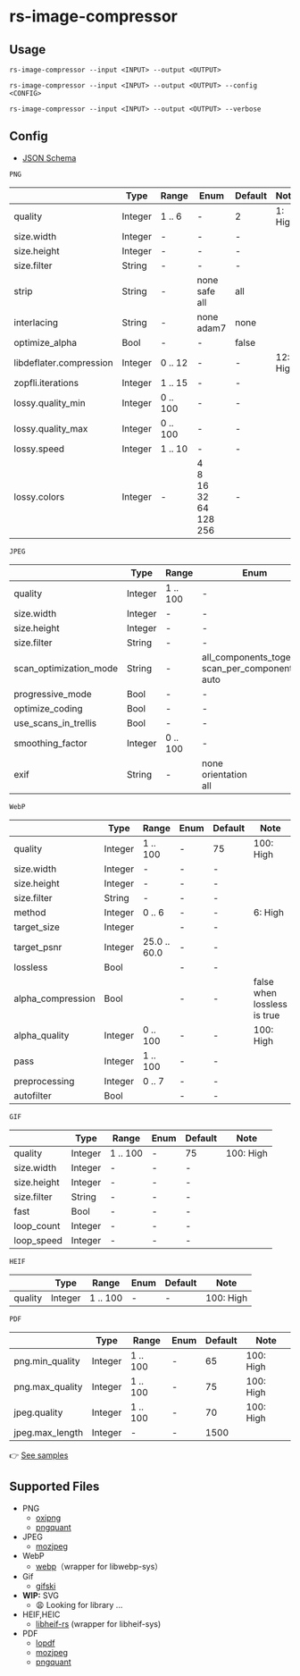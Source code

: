 # rs-image-compressor

## Usage

```text
rs-image-compressor --input <INPUT> --output <OUTPUT>
```

```text
rs-image-compressor --input <INPUT> --output <OUTPUT> --config <CONFIG>
```

```text
rs-image-compressor --input <INPUT> --output <OUTPUT> --verbose
```

## Config

* [JSON Schema](https://raw.githubusercontent.com/apple-x-co/rs-image-compressor/refs/heads/main/schema/schema.json)

`PNG`

|                         | Type    | Range    | Enum                                         | Default | Note     |
|-------------------------|---------|----------|----------------------------------------------|---------|----------|
| quality                 | Integer | 1 .. 6   | -                                            | 2       | 1: High  |
| size.width              | Integer | -        | -                                            | -       |          |
| size.height             | Integer | -        | -                                            | -       |          |
| size.filter             | String  | -        | -                                            | -       |          |
| strip                   | String  | -        | none<br/>safe<br/>all                        | all     |          |
| interlacing             | String  | -        | none<br/>adam7                               | none    |          |
| optimize_alpha          | Bool    | -        | -                                            | false   |          |
| libdeflater.compression | Integer | 0 .. 12  | -                                            | -       | 12: High |
| zopfli.iterations       | Integer | 1 .. 15  | -                                            | -       |          |
| lossy.quality_min       | Integer | 0 .. 100 | -                                            | -       |          |
| lossy.quality_max       | Integer | 0 .. 100 | -                                            | -       |          |
| lossy.speed             | Integer | 1 .. 10  | -                                            | -       |          |
| lossy.colors            | Integer | -        | 4<br/>8<br/>16<br/>32<br/>64<br/>128<br/>256 | -       |          |

`JPEG`

|                        | Type    | Range    | Enum                                                    | Default                 | Note      |
|------------------------|---------|----------|---------------------------------------------------------|-------------------------|-----------|
| quality                | Integer | 1 .. 100 | -                                                       | 70                      | 100: High |
| size.width             | Integer | -        | -                                                       | -                       |           |
| size.height            | Integer | -        | -                                                       | -                       |           |
| size.filter            | String  | -        | -                                                       | -                       |           |
| scan_optimization_mode | String  | -        | all_components_together<br/>scan_per_component<br/>auto | all_components_together |           |
| progressive_mode       | Bool    | -        | -                                                       | false                   |           |
| optimize_coding        | Bool    | -        | -                                                       | true                    |           |
| use_scans_in_trellis   | Bool    | -        | -                                                       | false                   |           |
| smoothing_factor       | Integer | 0 .. 100 | -                                                       | 0                       |           |
| exif                   | String  | -        | none<br/>orientation<br/>all                            | none                    |           |

`WebP`

|                   | Type    | Range        | Enum | Default | Note                        |
|-------------------|---------|--------------|------|---------|-----------------------------|
| quality           | Integer | 1 .. 100     | -    | 75      | 100: High                   |
| size.width        | Integer | -            | -    | -       |                             |
| size.height       | Integer | -            | -    | -       |                             |
| size.filter       | String  | -            | -    | -       |                             |
| method            | Integer | 0 .. 6       | -    | -       | 6: High                     |
| target_size       | Integer |              | -    | -       |                             |
| target_psnr       | Integer | 25.0 .. 60.0 | -    | -       |                             |
| lossless          | Bool    |              | -    | -       |                             |
| alpha_compression | Bool    |              | -    | -       | false when lossless is true |
| alpha_quality     | Integer | 0 .. 100     | -    | -       | 100: High                   |
| pass              | Integer | 1 .. 100     | -    | -       |                             |
| preprocessing     | Integer | 0 .. 7       | -    | -       |                             |
| autofilter        | Bool    |              | -    | -       |                             |

`GIF`

|             | Type    | Range    | Enum | Default | Note      |
|-------------|---------|----------|------|---------|-----------|
| quality     | Integer | 1 .. 100 | -    | 75      | 100: High |
| size.width  | Integer | -        | -    | -       |           |
| size.height | Integer | -        | -    | -       |           |
| size.filter | String  | -        | -    | -       |           |
| fast        | Bool    | -        | -    | -       |           |
| loop_count  | Integer | -        | -    | -       |           |
| loop_speed  | Integer | -        | -    | -       |           |

`HEIF`

|                   | Type    | Range        | Enum | Default | Note                        |
|-------------------|---------|--------------|------|---------|-----------------------------|
| quality           | Integer | 1 .. 100     | -    | -       | 100: High                   |

`PDF`

|                 | Type    | Range    | Enum | Default | Note      |
|-----------------|---------|----------|------|---------|-----------|
| png.min_quality | Integer | 1 .. 100 | -    | 65      | 100: High |
| png.max_quality | Integer | 1 .. 100 | -    | 75      | 100: High |
| jpeg.quality    | Integer | 1 .. 100 | -    | 70      | 100: High |
| jpeg.max_length | Integer | -        | -    | 1500    |           |

👉 [See samples](https://github.com/apple-x-co/rs-image-compressor-benchmark)

## Supported Files

* PNG
  * [oxipng](https://github.com/shssoichiro/oxipng)
  * [pngquant](https://pngquant.org)
* JPEG
  * [mozjpeg](https://github.com/mozilla/mozjpeg)
* WebP
  * [webp](https://github.com/jaredforth/webp)（wrapper for libwebp-sys）
* Gif
  * [gifski](https://github.com/ImageOptim/gifski)
* **WIP:** SVG
  * 😩 Looking for library ...
* HEIF,HEIC
  * [libheif-rs](https://github.com/cykooz/libheif-rs) (wrapper for libheif-sys)
* PDF
  * [lopdf](https://github.com/J-F-Liu/lopdf)
  * [mozjpeg](https://github.com/mozilla/mozjpeg)
  * [pngquant](https://pngquant.org)
